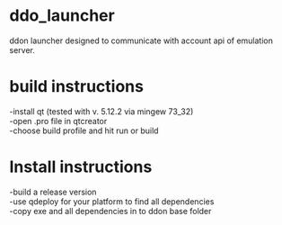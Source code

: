 # ddo_launcher
ddon launcher designed to communicate with account api of emulation server.
# build instructions
-install qt (tested with v. 5.12.2 via mingew 73_32)<br/>
-open .pro file in qtcreator<br/>
-choose build profile and hit run or build<br/>
# Install instructions
-build a release version <br/>
-use qdeploy for your platform to find all dependencies <br/>
-copy exe and all dependencies in to ddon base folder <br/>
